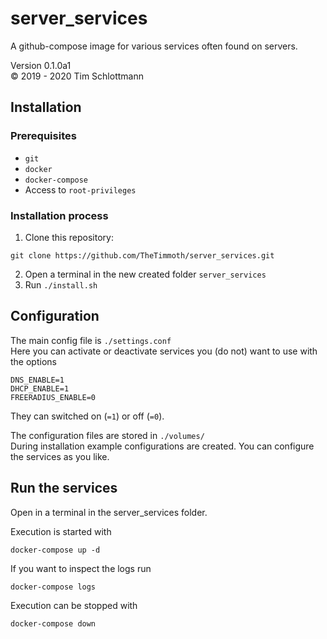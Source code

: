 # server_services

A github-compose image for various services often found on servers.  
  
Version 0.1.0a1  
&copy; 2019 - 2020 Tim Schlottmann  

## Installation

### Prerequisites
* `git`
* `docker`
* `docker-compose`
* Access to `root-privileges`

### Installation process

1. Clone this repository:  
```
git clone https://github.com/TheTimmoth/server_services.git
```
2. Open a terminal in the new created folder `server_services`
3. Run `./install.sh`

## Configuration

The main config file is `./settings.conf`  
Here you can activate or deactivate services you (do not) want to use with the options
```
DNS_ENABLE=1
DHCP_ENABLE=1
FREERADIUS_ENABLE=0
```
They can switched on (`=1`) or off (`=0`).  
  
The configuration files are stored in `./volumes/`  
During installation example configurations are created. You can configure the services as you like.

## Run the services
Open in a terminal in the server_services folder.  
  
Execution is started with
```
docker-compose up -d
```
If you want to inspect the logs run
```
docker-compose logs
```
Execution can be stopped with
```
docker-compose down
```
